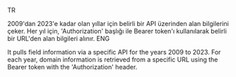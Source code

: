 TR


2009'dan 2023'e kadar olan yıllar için belirli bir API üzerinden alan bilgilerini çeker. Her yıl için, 'Authorization' başlığı ile Bearer token'ı kullanılarak belirli bir URL'den alan bilgileri alınır. 
ENG

It pulls field information via a specific API for the years 2009 to 2023. For each year, domain information is retrieved from a specific URL using the Bearer token with the 'Authorization' header.
